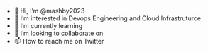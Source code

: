 - 👋 Hi, I’m @mashby2023
- 👀 I’m interested in Devops Engineering and Cloud Infrastruturce 
- 🌱 I’m currently learning 
- 💞️ I’m looking to collaborate on 
- 📫 How to reach me on Twitter 

<!---
mashby2023/mashby2023 is a ✨ special ✨ repository because its `README.md` (this file) appears on your GitHub profile.
You can click the Preview link to take a look at your changes.
--->
